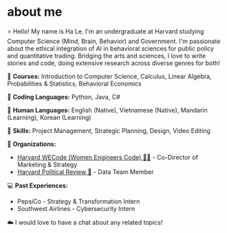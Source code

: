 # about me

⭐️ Hello! My name is Ha Le. I'm an undergraduate at Harvard studying Computer Science (Mind, Brain, Behavior) and Government. I'm passionate about the ethical integration of AI in behavioral sciences for public policy and quantitative trading. Bridging the arts and sciences, I love to write stories and code, doing extensive research across diverse genres for both!

📖 **Courses:** Introduction to Computer Science, Calculus, Linear Algebra, Probabilities & Statistics, Behavioral Economics

👾 **Coding Languages:** Python, Java, C#

🎤 **Human Languages:** English (Native), Vietnamese (Native), Mandarin (Learning), Korean (Learning)

🌱 **Skills:** Project Management, Strategic Planning, Design, Video Editing

🏫 **Organizations:**
- [Harvard WECode (Women Engineers Code) 👩‍💻](https://www.wecodeconference.com/) - Co-Director of Marketing & Strategy
- [Harvard Political Review 📰](https://theharvardpoliticalreview.com/gen-z-2024-election/) - Data Team Member
  
💻 **Past Experiences:**
- PepsiCo - Strategy & Transformation Intern
- Southwest Airlines - Cybersecurity Intern


☁️ I would love to have a chat about any related topics!
